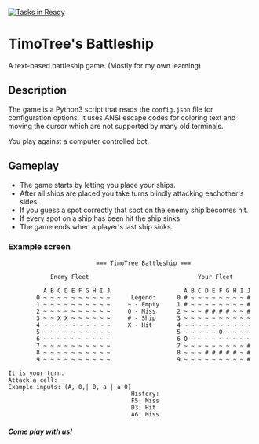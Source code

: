 [![Tasks in Ready](https://badge.waffle.io/timotree3/battleship.png?label=ready&title=Ready)](https://waffle.io/timotree3/battleship)

# TimoTree's Battleship

A text-based battleship game. (Mostly for my own learning)

## Description

The game is a Python3 script that reads the `config.json` file for configuration options. It uses ANSI escape codes for coloring text and moving the cursor which are not supported by many old terminals.

You play against a computer controlled bot.

## Gameplay

* The game starts by letting you place your ships.
* After all ships are placed you take turns blindly attacking eachother's sides.
* If you guess a spot correctly that spot on the enemy ship becomes hit.
* If every spot on a ship has been hit the ship sinks.
* The game ends when a player's last ship sinks.

### Example screen

```
                         === TimoTree Battleship ===

            Enemy Fleet                               Your Fleet

          A B C D E F G H I J                     A B C D E F G H I J
        0 ~ ~ ~ ~ ~ ~ ~ ~ ~ ~      Legend:      0 # ~ ~ ~ ~ ~ ~ ~ ~ #
        1 ~ ~ ~ ~ ~ ~ ~ ~ ~ ~     ~ - Empty     1 # ~ ~ ~ ~ ~ ~ ~ ~ #
        2 ~ ~ ~ ~ ~ ~ ~ ~ ~ ~     O - Miss      2 ~ ~ ~ # # # # ~ ~ #
        3 ~ ~ X X ~ ~ ~ ~ ~ ~     # - Ship      3 ~ ~ ~ ~ ~ ~ ~ ~ ~ ~
        4 ~ ~ ~ ~ ~ ~ ~ ~ ~ ~     X - Hit       4 ~ ~ ~ ~ ~ ~ ~ ~ ~ ~
        5 ~ ~ ~ ~ ~ ~ ~ ~ ~ ~                   5 ~ ~ ~ ~ ~ O ~ ~ ~ ~
        6 ~ ~ ~ ~ ~ ~ ~ ~ ~ ~                   6 O ~ ~ ~ ~ ~ ~ ~ ~ ~
        7 ~ ~ ~ ~ ~ ~ ~ ~ ~ ~                   7 ~ ~ ~ ~ ~ ~ ~ ~ ~ #
        8 ~ ~ ~ ~ ~ ~ ~ ~ ~ ~                   8 ~ ~ ~ # # # # # ~ #
        9 ~ ~ ~ ~ ~ ~ ~ ~ ~ ~                   9 ~ ~ ~ ~ ~ ~ ~ ~ ~ #

It is your turn.
Attack a cell: _
Example inputs: (A, 0,| 0, a | a 0)
                                   History:
                                   F5: Miss
                                   D3: Hit
                                   A6: Miss
```

#### *Come play with us!*
